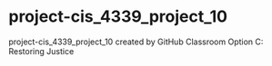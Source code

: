 # project-cis_4339_project_10
project-cis_4339_project_10 created by GitHub Classroom
Option C: Restoring Justice
